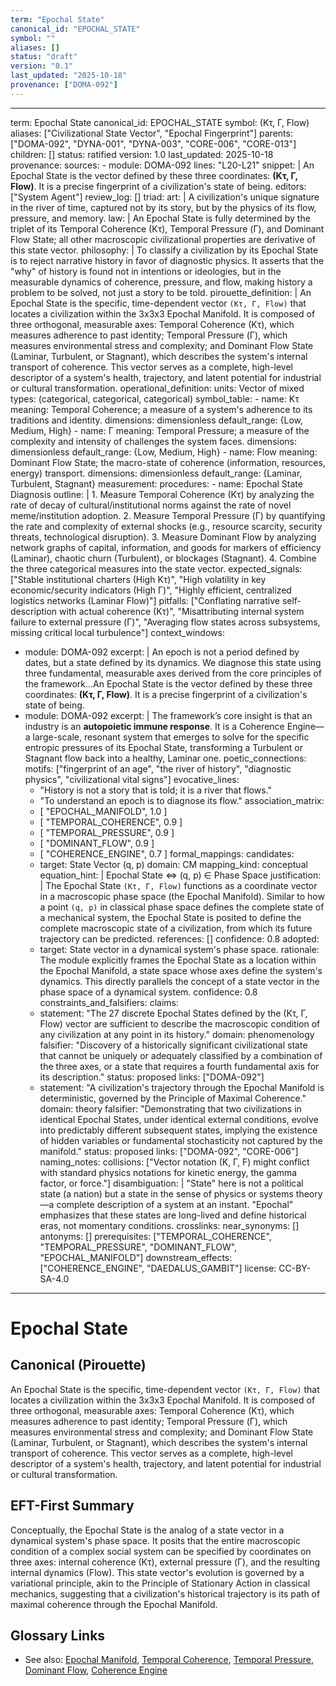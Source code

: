 ```yaml
---
term: "Epochal State"
canonical_id: "EPOCHAL_STATE"
symbol: ""
aliases: []
status: "draft"
version: "0.1"
last_updated: "2025-10-18"
provenance: ["DOMA-092"]
---
```


---
term: Epochal State
canonical_id: EPOCHAL_STATE
symbol: (Kτ, Γ, Flow)
aliases: ["Civilizational State Vector", "Epochal Fingerprint"]
parents: ["DOMA-092", "DYNA-001", "DYNA-003", "CORE-006", "CORE-013"]
children: []
status: ratified
version: 1.0
last_updated: 2025-10-18
provenance:
  sources:
    - module: DOMA-092
      lines: "L20-L21"
      snippet: |
        An Epochal State is the vector defined by these three coordinates: **(Kτ, Γ, Flow)**. It is a precise fingerprint of a civilization's state of being.
  editors: ["System Agent"]
  review_log: []
triad:
  art: |
    A civilization's unique signature in the river of time, captured not by its story, but by the physics of its flow, pressure, and memory.
  law: |
    An Epochal State is fully determined by the triplet of its Temporal Coherence (Kτ), Temporal Pressure (Γ), and Dominant Flow State; all other macroscopic civilizational properties are derivative of this state vector.
  philosophy: |
    To classify a civilization by its Epochal State is to reject narrative history in favor of diagnostic physics. It asserts that the "why" of history is found not in intentions or ideologies, but in the measurable dynamics of coherence, pressure, and flow, making history a problem to be solved, not just a story to be told.
pirouette_definition: |
  An Epochal State is the specific, time-dependent vector `(Kτ, Γ, Flow)` that locates a civilization within the 3x3x3 Epochal Manifold. It is composed of three orthogonal, measurable axes: Temporal Coherence (Kτ), which measures adherence to past identity; Temporal Pressure (Γ), which measures environmental stress and complexity; and Dominant Flow State (Laminar, Turbulent, or Stagnant), which describes the system's internal transport of coherence. This vector serves as a complete, high-level descriptor of a system's health, trajectory, and latent potential for industrial or cultural transformation.
operational_definition:
  units: Vector of mixed types: (categorical, categorical, categorical)
  symbol_table:
    - name: Kτ
      meaning: Temporal Coherence; a measure of a system's adherence to its traditions and identity.
      dimensions: dimensionless
      default_range: {Low, Medium, High}
    - name: Γ
      meaning: Temporal Pressure; a measure of the complexity and intensity of challenges the system faces.
      dimensions: dimensionless
      default_range: {Low, Medium, High}
    - name: Flow
      meaning: Dominant Flow State; the macro-state of coherence (information, resources, energy) transport.
      dimensions: dimensionless
      default_range: {Laminar, Turbulent, Stagnant}
  measurement:
    procedures:
      - name: Epochal State Diagnosis
        outline: |
          1. Measure Temporal Coherence (Kτ) by analyzing the rate of decay of cultural/institutional norms against the rate of novel meme/institution adoption.
          2. Measure Temporal Pressure (Γ) by quantifying the rate and complexity of external shocks (e.g., resource scarcity, security threats, technological disruption).
          3. Measure Dominant Flow by analyzing network graphs of capital, information, and goods for markers of efficiency (Laminar), chaotic churn (Turbulent), or blockages (Stagnant).
          4. Combine the three categorical measures into the state vector.
        expected_signals: ["Stable institutional charters (High Kτ)", "High volatility in key economic/security indicators (High Γ)", "Highly efficient, centralized logistics networks (Laminar Flow)"]
        pitfalls: ["Conflating narrative self-description with actual coherence (Kτ)", "Misattributing internal system failure to external pressure (Γ)", "Averaging flow states across subsystems, missing critical local turbulence"]
context_windows:
  - module: DOMA-092
    excerpt: |
      An epoch is not a period defined by dates, but a state defined by its dynamics. We diagnose this state using three fundamental, measurable axes derived from the core principles of the framework...An Epochal State is the vector defined by these three coordinates: **(Kτ, Γ, Flow)**. It is a precise fingerprint of a civilization's state of being.
  - module: DOMA-092
    excerpt: |
      The framework’s core insight is that an industry is an **autopoietic immune response**. It is a Coherence Engine—a large-scale, resonant system that emerges to solve for the specific entropic pressures of its Epochal State, transforming a Turbulent or Stagnant flow back into a healthy, Laminar one.
poetic_connections:
  motifs: ["fingerprint of an age", "the river of history", "diagnostic physics", "civilizational vital signs"]
  evocative_lines:
    - "History is not a story that is told; it is a river that flows."
    - "To understand an epoch is to diagnose its flow."
  association_matrix:
    - [ "EPOCHAL_MANIFOLD", 1.0 ]
    - [ "TEMPORAL_COHERENCE", 0.9 ]
    - [ "TEMPORAL_PRESSURE", 0.9 ]
    - [ "DOMINANT_FLOW", 0.9 ]
    - [ "COHERENCE_ENGINE", 0.7 ]
formal_mappings:
  candidates:
    - target: State Vector (q, p)
      domain: CM
      mapping_kind: conceptual
      equation_hint: |
        Epochal State ⇔ (q, p) ∈ Phase Space
      justification: |
        The Epochal State `(Kτ, Γ, Flow)` functions as a coordinate vector in a macroscopic phase space (the Epochal Manifold). Similar to how a point `(q, p)` in classical phase space defines the complete state of a mechanical system, the Epochal State is posited to define the complete macroscopic state of a civilization, from which its future trajectory can be predicted.
      references: []
      confidence: 0.8
  adopted:
    - target: State vector in a dynamical system's phase space.
      rationale: The module explicitly frames the Epochal State as a location within the Epochal Manifold, a state space whose axes define the system's dynamics. This directly parallels the concept of a state vector in the phase space of a dynamical system.
      confidence: 0.8
constraints_and_falsifiers:
  claims:
    - statement: "The 27 discrete Epochal States defined by the (Kτ, Γ, Flow) vector are sufficient to describe the macroscopic condition of any civilization at any point in its history."
      domain: phenomenology
      falsifier: "Discovery of a historically significant civilizational state that cannot be uniquely or adequately classified by a combination of the three axes, or a state that requires a fourth fundamental axis for its description."
      status: proposed
      links: ["DOMA-092"]
    - statement: "A civilization's trajectory through the Epochal Manifold is deterministic, governed by the Principle of Maximal Coherence."
      domain: theory
      falsifier: "Demonstrating that two civilizations in identical Epochal States, under identical external conditions, evolve into predictably different subsequent states, implying the existence of hidden variables or fundamental stochasticity not captured by the manifold."
      status: proposed
      links: ["DOMA-092", "CORE-006"]
naming_notes:
  collisions: ["Vector notation (K, Γ, F) might conflict with standard physics notations for kinetic energy, the gamma factor, or force."]
  disambiguation: |
    "State" here is not a political state (a nation) but a state in the sense of physics or systems theory—a complete description of a system at an instant. "Epochal" emphasizes that these states are long-lived and define historical eras, not momentary conditions.
crosslinks:
  near_synonyms: []
  antonyms: []
  prerequisites: ["TEMPORAL_COHERENCE", "TEMPORAL_PRESSURE", "DOMINANT_FLOW", "EPOCHAL_MANIFOLD"]
  downstream_effects: ["COHERENCE_ENGINE", "DAEDALUS_GAMBIT"]
license: CC-BY-SA-4.0
---

# Epochal State

## Canonical (Pirouette)
An Epochal State is the specific, time-dependent vector `(Kτ, Γ, Flow)` that locates a civilization within the 3x3x3 Epochal Manifold. It is composed of three orthogonal, measurable axes: Temporal Coherence (Kτ), which measures adherence to past identity; Temporal Pressure (Γ), which measures environmental stress and complexity; and Dominant Flow State (Laminar, Turbulent, or Stagnant), which describes the system's internal transport of coherence. This vector serves as a complete, high-level descriptor of a system's health, trajectory, and latent potential for industrial or cultural transformation.

## EFT-First Summary
Conceptually, the Epochal State is the analog of a state vector in a dynamical system's phase space. It posits that the entire macroscopic condition of a complex social system can be specified by coordinates on three axes: internal coherence (Kτ), external pressure (Γ), and the resulting internal dynamics (Flow). This state vector's evolution is governed by a variational principle, akin to the Principle of Stationary Action in classical mechanics, suggesting that a civilization's historical trajectory is its path of maximal coherence through the Epochal Manifold.

## Glossary Links
- See also: [Epochal Manifold](<glossary_link>), [Temporal Coherence](<glossary_link>), [Temporal Pressure](<glossary_link>), [Dominant Flow](<glossary_link>), [Coherence Engine](<glossary_link>)